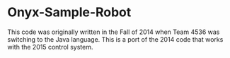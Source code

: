 # Onyx-Sample-Robot

This code was originally written in the Fall of 2014 when Team 4536 was switching to the Java language.
This is a port of the 2014 code that works with the 2015 control system.
